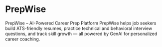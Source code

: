 # PrepWise
PrepWise – AI-Powered Career Prep Platform PrepWise helps job seekers build ATS-friendly resumes, practice technical and behavioral interview questions, and track skill growth — all powered by GenAI for personalized career coaching.
